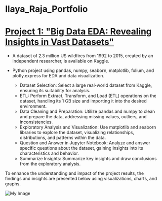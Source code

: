 # Ilaya_Raja_Portfolio
# [Project 1: "Big Data EDA: Revealing Insights in Vast Datasets"](https://nbviewer.org/github/Ilaya007/US-wildfire-analysis/blob/main/US_wildfires_analysis.ipynb)
- A dataset of 2.3 million US wildfires from 1992 to 2015, created by an independent researcher, is available on Kaggle.
- Python project using pandas, numpy, seaborn, matplotlib, folium, and plotly.express for EDA and data visualization.

   * Dataset Selection: Select a large real-world dataset from Kaggle, ensuring its suitability for analysis.
   * ETL: Perform Extract, Transform, and Load (ETL) operations on the dataset, handling its 1 GB size and importing it into the desired environment.
   * Data Cleaning and Preparation: Utilize pandas and numpy to clean and prepare the data, addressing missing values, outliers, and inconsistencies.
   * Exploratory Analysis and Visualization: Use matplotlib and seaborn libraries to explore the dataset, visualizing relationships, distributions, and patterns           within the data.
   * Question and Answer in Jupyter Notebook: Analyze and answer specific questions about the dataset, gaining insights into its characteristics and behavior.
   * Summarize Insights: Summarize key insights and draw conclusions from the exploratory analysis.

To enhance the understanding and impact of the project results, the findings and insights are presented below using visualizations, charts, and graphs.

<img src="images/combine_images.jpg" alt="My Image">
